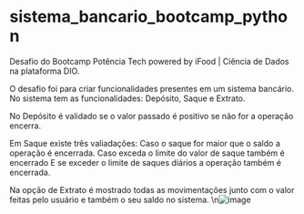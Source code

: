 # sistema_bancario_bootcamp_python
Desafio do Bootcamp Potência Tech powered by iFood | Ciência de Dados na plataforma DIO.

O desafio foi para criar funcionalidades presentes em um sistema bancário. No sistema tem as funcionalidades:  Depósito, Saque e Extrato.

No Depósito é validado se o valor passado é positivo se não for a operação encerra.

Em Saque existe três valiadações:
Caso o saque for maior que o saldo a operação é encerrada.
Caso exceda o limite do valor de saque também é encerrado 
E se exceder o limite de saques diários a operação também é encerrada.


Na opção de Extrato é mostrado todas as movimentações junto com o valor feitas pelo usuário e também o seu saldo no sistema.
\n![image](https://github.com/Devrafael112/sistema_bancario_bootcamp_python/assets/76628576/f51f10d3-15d5-4b14-a61c-b07adf27c477)
